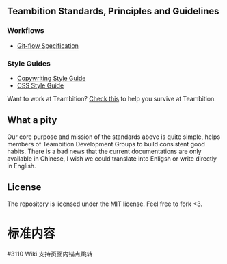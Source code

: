 Teambition Standards, Principles and Guidelines
-----------------------------

### Workflows
- [Git-flow Specification](./git-flow.md)

### Style Guides
- [Copywriting Style Guide](./copywriting-style-guide.md)
- [CSS Style Guide](./css-style-guide.md)

Want to work at Teambition? [Check this](https://github.com/teambition/Survival-Guide) to help you survive at Teambition.

## What a pity
Our core purpose and mission of the standards above is quite simple, helps members of Teambition Development Groups to build consistent good habits. There is a bad news that the current documentations are only available in Chinese, I wish we could translate into Enligsh or write directly in English.

## License
The repository is licensed under the MIT license. Feel free to fork <3.

# 标准内容 
#3110 Wiki 支持页面内锚点跳转
